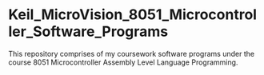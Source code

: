# Keil_MicroVision_8051_Microcontroller_Software_Programs
This repository comprises of my coursework software programs under the course 8051 Microcontroller Assembly Level Language Programming.
